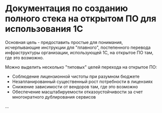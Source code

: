 # Документация по созданию полного стека на открытом ПО для использования 1С

Основная цель - предоставить простые для понимания, исчерпывающие инструкции для "плавного", постепенного перевода инфраструктуры организации, использующей 1С, на открытое ПО там, где это возможно.

Можно выделить несколько "типовых" целей перехода на открытое ПО:
- Соблюдение лицензионной чистоты при разумном бюджете
- Незапланированный существенный рост потребности в лицензиях
- Снижение зависимости от вендоров там, где это возможно
- Обеспечение масштабируемости отказоустойчивости за счет многократного дублирования сервисов

...
